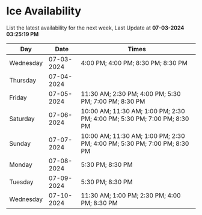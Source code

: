 # Ice Availability

List the latest availability for the next week, Last Update at **07-03-2024 03:25:19 PM**

| Day         | Date        | Times       |
| ----------- | ----------- | ----------- |
|Wednesday|07-03-2024|4:00 PM; 4:00 PM; 8:30 PM; 8:30 PM|
|Thursday|07-04-2024||
|Friday|07-05-2024|11:30 AM; 2:30 PM; 4:00 PM; 5:30 PM; 7:00 PM; 8:30 PM|
|Saturday|07-06-2024|10:00 AM; 11:30 AM; 1:00 PM; 2:30 PM; 4:00 PM; 5:30 PM; 7:00 PM; 8:30 PM|
|Sunday|07-07-2024|10:00 AM; 11:30 AM; 1:00 PM; 2:30 PM; 4:00 PM; 5:30 PM; 7:00 PM; 8:30 PM|
|Monday|07-08-2024|5:30 PM; 8:30 PM|
|Tuesday|07-09-2024|5:30 PM; 8:30 PM|
|Wednesday|07-10-2024|11:30 AM; 1:00 PM; 2:30 PM; 4:00 PM; 8:30 PM|
